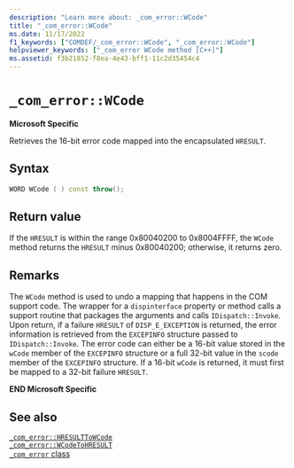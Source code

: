 ```yaml
---
description: "Learn more about: _com_error::WCode"
title: "_com_error::WCode"
ms.date: 11/17/2022
f1_keywords: ["COMDEF/_com_error::WCode", "_com_error::WCode"]
helpviewer_keywords: ["_com_error WCode method [C++]"]
ms.assetid: f3b21852-f8ea-4e43-bff1-11c2d35454c4
---
```

# `_com_error::WCode`

**Microsoft Specific**

Retrieves the 16-bit error code mapped into the encapsulated `HRESULT`.

## Syntax

```cpp
WORD WCode ( ) const throw();
```

## Return value

If the `HRESULT` is within the range 0x80040200 to 0x8004FFFF, the `WCode` method returns the `HRESULT` minus 0x80040200; otherwise, it returns zero.

## Remarks

The `WCode` method is used to undo a mapping that happens in the COM support code. The wrapper for a `dispinterface` property or method calls a support routine that packages the arguments and calls `IDispatch::Invoke`. Upon return, if a failure `HRESULT` of `DISP_E_EXCEPTION` is returned, the error information is retrieved from the `EXCEPINFO` structure passed to `IDispatch::Invoke`. The error code can either be a 16-bit value stored in the `wCode` member of the `EXCEPINFO` structure or a full 32-bit value in the `scode` member of the `EXCEPINFO` structure. If a 16-bit `wCode` is returned, it must first be mapped to a 32-bit failure `HRESULT`.

**END Microsoft Specific**

## See also

[`_com_error::HRESULTToWCode`](../cpp/com-error-hresulttowcode.md)\
[`_com_error::WCodeToHRESULT`](../cpp/com-error-wcodetohresult.md)\
[`_com_error` class](../cpp/com-error-class.md)

